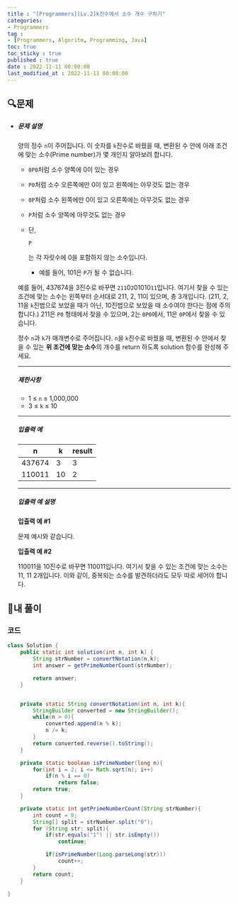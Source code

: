 ```yaml
---
title : "[Programmers][Lv.2]k진수에서 소수 개수 구하기"
categories:
- Programmers
tag :
- [Programmers, Algoritm, Programming, Java]
toc: true
toc_sticky : true
published : true
date : 2022-11-11 00:00:00
last_modified_at : 2022-11-11 00:00:00
---
```


## 🔍문제

- ##### 문제 설명

  양의 정수 `n`이 주어집니다. 이 숫자를 `k`진수로 바꿨을 때, 변환된 수 안에 아래 조건에 맞는 소수(Prime number)가 몇 개인지 알아보려 합니다.

  - `0P0`처럼 소수 양쪽에 0이 있는 경우

  - `P0`처럼 소수 오른쪽에만 0이 있고 왼쪽에는 아무것도 없는 경우

  - `0P`처럼 소수 왼쪽에만 0이 있고 오른쪽에는 아무것도 없는 경우

  - `P`처럼 소수 양쪽에 아무것도 없는 경우

  - 단,

     

    ```
    P
    ```

    는 각 자릿수에 0을 포함하지 않는 소수입니다.

    - 예를 들어, 101은 `P`가 될 수 없습니다.

  예를 들어, 437674을 3진수로 바꾸면 `211`0`2`01010`11`입니다. 여기서 찾을 수 있는 조건에 맞는 소수는 왼쪽부터 순서대로 211, 2, 11이 있으며, 총 3개입니다. (211, 2, 11을 `k`진법으로 보았을 때가 아닌, 10진법으로 보았을 때 소수여야 한다는 점에 주의합니다.) 211은 `P0` 형태에서 찾을 수 있으며, 2는 `0P0`에서, 11은 `0P`에서 찾을 수 있습니다.

  정수 `n`과 `k`가 매개변수로 주어집니다. `n`을 `k`진수로 바꿨을 때, 변환된 수 안에서 찾을 수 있는 **위 조건에 맞는 소수**의 개수를 return 하도록 solution 함수를 완성해 주세요.

  ------

  ##### 제한사항

  - 1 ≤ `n` ≤ 1,000,000
  - 3 ≤ `k` ≤ 10

  ------

  ##### 입출력 예

  | n      | k    | result |
  | ------ | ---- | ------ |
  | 437674 | 3    | 3      |
  | 110011 | 10   | 2      |

  ------

  ##### 입출력 예 설명

  **입출력 예 #1**

  문제 예시와 같습니다.

  **입출력 예 #2**

  110011을 10진수로 바꾸면 110011입니다. 여기서 찾을 수 있는 조건에 맞는 소수는 11, 11 2개입니다. 이와 같이, 중복되는 소수를 발견하더라도 모두 따로 세어야 합니다.

  

## 📝내 풀이

### 코드

```java
class Solution {
    public static int solution(int n, int k) {
        String strNumber = convertNotation(n,k);
        int answer = getPrimeNumberCount(strNumber);

        return answer;
    }


    private static String convertNotation(int n, int k){
        StringBuilder converted = new StringBuilder();
        while(n > 0){
            converted.append(n % k);
            n /= k;
        }
        return converted.reverse().toString();
    }

    private static boolean isPrimeNumber(long n){
        for(int i = 2; i <= Math.sqrt(n); i++)
            if(n % i == 0)
                return false;
        return true;
    }

    private static int getPrimeNumberCount(String strNumber){
        int count = 0;
        String[] split = strNumber.split("0");
        for (String str: split){
            if(str.equals("1") || str.isEmpty())
                continue;

            if(isPrimeNumber(Long.parseLong(str)))
                count++;
        }
        return count;
    }

}
```
